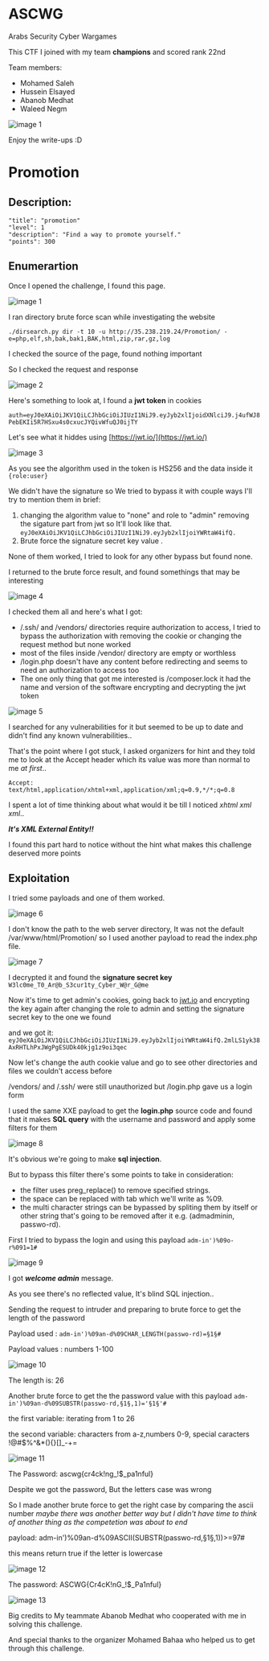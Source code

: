 # ASCWG
Arabs Security Cyber Wargames

This CTF I joined with my team **champions** and scored rank 22nd

Team members:
  - Mohamed Saleh
  - Hussein Elsayed
  - Abanob Medhat
  - Waleed Negm

![image 1](https://imgur.com/7Zksa6v.png)

Enjoy the write-ups :D


# Promotion

## Description:

    "title": "promotion"
    "level": 1
    "description": "Find a way to promote yourself."
    "points": 300
    
  
## Enumerartion    

  Once I opened the challenge, I found this page.
  
  ![image 1](https://imgur.com/NggfgAv.png)

  
  I ran directory brute force scan while investigating the website
  
  ```./dirsearch.py dir -t 10 -u http://35.238.219.24/Promotion/ -e=php,elf,sh,bak,bak1,BAK,html,zip,rar,gz,log```

  
  I checked the source of the page, found nothing important
  
  So I checked the request and response

  ![image 2](https://imgur.com/U4orHzg.png)



  Here's something to look at, I found a **jwt token** in cookies
  
  ```auth=eyJ0eXAiOiJKV1QiLCJhbGciOiJIUzI1NiJ9.eyJyb2xlIjoidXNlciJ9.j4ufWJ8PebEKIi5R7HSxu4s0cxucJYQivWfuQJ0ijTY```

  Let's see what it hiddes using [https://jwt.io/](https://jwt.io/)

  ![image 3](https://imgur.com/bsJJ53D.png)

  As you see the algorithm used in the token is HS256 and the data inside it ```{role:user}```
  
  We didn't have the signature so We tried to bypass it with couple ways I'll try to mention them in brief:

  1. changing the algorithm value to "none" and role to "admin" removing the sigature part from jwt so It'll look like that. ```eyJ0eXAiOiJKV1QiLCJhbGciOiJIUzI1NiJ9.eyJyb2xlIjoiYWRtaW4ifQ.```
  2. Brute force the signature secret key value .
  
  None of them worked, I tried to look for any other bypass but found none.



  I returned to the brute force result, and found somethings that may be interesting

  ![image 4](https://imgur.com/uHBkoBv.png)


  I checked them all and here's what I got:
  
  - /.ssh/ and /vendors/ directories require authorization to access, I tried to bypass the authorization with removing the cookie or changing the request method but none worked
  - most of the files inside /vendor/ directory are empty or worthless
  - /login.php doesn't have any content before redirecting and seems to need an authorization to access too
  - The one only thing that got me interested is /composer.lock it had the name and version of the software encrypting and decrypting the jwt token
  
  ![image 5](https://imgur.com/Gegmp78.png)
  
  I searched for any vulnerabilities for it but seemed to be up to date and didn't find any known vulnerabilities..

  
  That's the point where I got stuck, I asked organizers for hint and they told me to look at the Accept header which its value was more than normal to me *at first*..
  
  ```Accept: text/html,application/xhtml+xml,application/xml;q=0.9,*/*;q=0.8```
  
  I spent a lot of time thinking about what would it be till I noticed *xhtml xml xml*..
  
  ***It's XML External Entity!!***
  
  I found this part hard to notice without the hint what makes this challenge deserved more points
## Exploitation
  
  I tried some payloads and one of them worked.
  
  ![image 6](https://imgur.com/wDPh3E1.png)


  I don't know the path to the web server directory, It was not the default /var/www/html/Promotion/ so I used another payload to read the index.php file.
  
  ![image 7](https://i.imgur.com/QhmeZrS.png)

  I decrypted it and found the **signature secret key** ```W3lc0me_T0_Ar@b_S3cur1ty_Cyber_W@r_G@me```

  
  
  Now it's time to get admin's cookies, going back to [jwt.io](https://jwt.io) and encrypting the key again after changing the role to admin and setting the signature secret key to the one we found
  
  and we got it: ```eyJ0eXAiOiJKV1QiLCJhbGciOiJIUzI1NiJ9.eyJyb2xlIjoiYWRtaW4ifQ.2mlLS1yk38AxRHTLhPxJWgPgESUDk40kjg1z9oi3qec```

  
  Now let's change the auth cookie value and go to see other directories and files we couldn't access before
  
  /vendors/ and /.ssh/ were still unauthorized but /login.php gave us a login form

  
  I used the same XXE payload to get the **login.php** source code and found that it makes **SQL query** with the username and password and apply some filters for them
  
  ![image 8](https://imgur.com/hSISwlB.png)

  
  It's obvious we're going to make **sql injection**.
  
  But to bypass this filter there's some points to take in consideration:
  
  - the filter uses preg_replace() to remove specified strings.
  - the space can be replaced with tab which we'll write as %09.
  - the multi character strings can be bypassed by spliting them by itself or other string that's going to be removed after it e.g. (admadminin, passwo-rd).


  First I tried to bypass the login and using this payload ```adm-in')%09o-r%091=1#```
  
  ![image 9](https://imgur.com/0gRi8SS.png)

  I got ***welcome admin*** message.
  
  As you see there's no reflected value, It's blind SQL injection..

  
  Sending the request to intruder and preparing to brute force to get the length of the password
  
  Payload used : ```adm-in')%09an-d%09CHAR_LENGTH(passwo-rd)=§1§#```
  
  Payload values : numbers 1-100
  
  ![image 10](https://imgur.com/Xt6eASm.png)
  
  The length is: 26

  
  Another brute force to get the the password value with this payload ```adm-in')%09an-d%09SUBSTR(passwo-rd,§1§,1)='§1§'#```
  
  the first variable: iterating from 1 to 26
  
  the second variable: characters from a-z,numbers 0-9, special caracters !@#$%^&*(){}[]_-+= 
  
  ![image 11](https://imgur.com/zoK1jeE.png)
  
  The Password: ascwg{cr4ck!ng_!$_pa1nful}

  
  Despite we got the password, But the letters case was wrong
  
  So I made another brute force to get the right case by comparing the ascii number *maybe there was another better way but I didn't have time to think of another thing as the competetion was about to end*
  
  payload: adm-in')%09an-d%09ASCII(SUBSTR(passwo-rd,§1§,1))>=97#
  
  this means return true if the letter is lowercase
  
  ![image 12](https://imgur.com/rRxq26y.png)
  
  The password: ASCWG{Cr4cK!nG_!$_Pa1nful}
    
  ![image 13](https://imgur.com/JRx5OLe.png)

  
  
  Big credits to My teammate Abanob Medhat who cooperated with me in solving this challenge.
  
  And special thanks to the organizer Mohamed Bahaa who helped us to get through this challenge.

